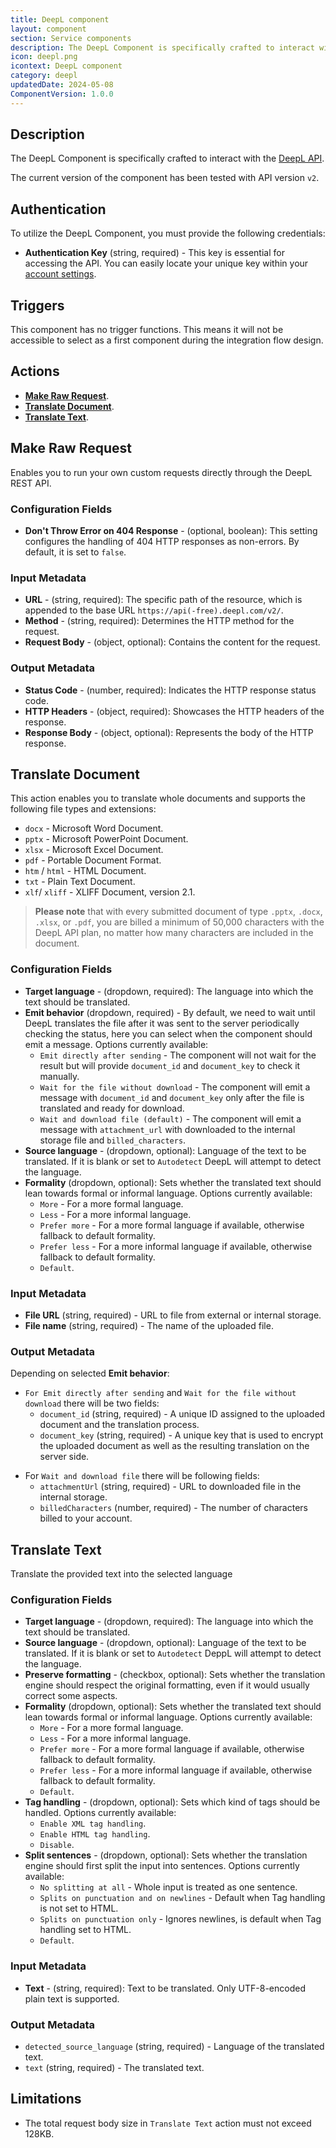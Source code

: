 ```yaml
---
title: DeepL component
layout: component
section: Service components
description: The DeepL Component is specifically crafted to interact with the DeepL API.
icon: deepl.png
icontext: DeepL component
category: deepl
updatedDate: 2024-05-08
ComponentVersion: 1.0.0
---
```


## Description

The DeepL Component is specifically crafted to interact with the [DeepL API](https://www.deepl.com/docs-api).

The current version of the component has been tested with API version `v2`.

## Authentication
To utilize the DeepL Component, you must provide the following credentials:

- **Authentication Key** (string, required) - This key is essential for accessing the API. You can easily locate your unique key within your [account settings](https://www.deepl.com/account/summary).

## Triggers

This component has no trigger functions. This means it will not be accessible to
select as a first component during the integration flow design.


## Actions

  * [**Make Raw Request**](#make-raw-request).
  * [**Translate Document**](#translate-document).
  * [**Translate Text**](#translate-text).

## Make Raw Request
Enables you to run your own custom requests directly through the DeepL REST API.

### Configuration Fields
- **Don't Throw Error on 404 Response** - (optional, boolean): This setting configures the handling of 404 HTTP responses as non-errors. By default, it is set to `false`.

### Input Metadata
- **URL** - (string, required): The specific path of the resource, which is appended to the base URL `https://api(-free).deepl.com/v2/`.
- **Method** - (string, required): Determines the HTTP method for the request.
- **Request Body** - (object, optional): Contains the content for the request.

### Output Metadata
- **Status Code** - (number, required): Indicates the HTTP response status code.
- **HTTP Headers** - (object, required): Showcases the HTTP headers of the response.
- **Response Body** - (object, optional): Represents the body of the HTTP response.

## Translate Document
This action enables you to translate whole documents and supports the following file types and extensions:

- `docx` - Microsoft Word Document.
- `pptx` - Microsoft PowerPoint Document.
- `xlsx` - Microsoft Excel Document.
- `pdf` - Portable Document Format.
- `htm` / `html` - HTML Document.
- `txt` - Plain Text Document.
- `xlf`/ `xliff` - XLIFF Document, version 2.1.

> **Please note** that with every submitted document of type `.pptx`, `.docx`, `.xlsx`, or `.pdf`, you are billed a minimum of 50,000 characters with the DeepL API plan, no matter how many characters are included in the document.
    
### Configuration Fields
- **Target language** - (dropdown, required): The language into which the text should be translated.
- **Emit behavior** (dropdown, required) - By default, we need to wait until DeepL translates the file after it was sent to the server periodically checking the status, here you can select when the component should emit a message. Options currently available:
  - `Emit directly after sending` - The component will not wait for the result but will provide `document_id` and `document_key` to check it manually.
  - `Wait for the file without download` - The component will emit a message with `document_id` and `document_key` only after the file is translated and ready for download.
  - `Wait and download file (default)` - The component will emit a message with `attachment_url` with downloaded to the internal storage file and `billed_characters`.
- **Source language** - (dropdown, optional): Language of the text to be translated. If it is blank or set to `Autodetect` DeepL will attempt to detect the language.
- **Formality** (dropdown, optional): Sets whether the translated text should lean towards formal or informal language. Options currently available:
  - `More` - For a more formal language.
  - `Less` - For a more informal language.
  - `Prefer more` - For a more formal language if available, otherwise fallback to default formality.
  - `Prefer less` - For a more informal language if available, otherwise fallback to default formality.
  - `Default`.

### Input Metadata
- **File URL** (string, required) - URL to file from external or internal storage.
- **File name** (string, required) - The name of the uploaded file.

### Output Metadata
Depending on selected **Emit behavior**:

- `For Emit directly after sending` and `Wait for the file without download` there will be two fields:
  - `document_id` (string, required) - A unique ID assigned to the uploaded document and the translation process.
  - `document_key` (string, required) - A unique key that is used to encrypt the uploaded document as well as the resulting translation on the server side.
* For `Wait and download file` there will be following fields:
  - `attachmentUrl` (string, required) - URL to downloaded file in the internal storage.
  - `billedCharacters` (number, required) - The number of characters billed to your account.

## Translate Text
Translate the provided text into the selected language

### Configuration Fields
- **Target language** - (dropdown, required): The language into which the text should be translated.
- **Source language** - (dropdown, optional): Language of the text to be translated. If it is blank or set to `Autodetect` DeppL will attempt to detect the language.
- **Preserve formatting** - (checkbox, optional): Sets whether the translation engine should respect the original formatting, even if it would usually correct some aspects.
- **Formality** (dropdown, optional): Sets whether the translated text should lean towards formal or informal language. Options currently available:
  - `More` - For a more formal language.
  - `Less` - For a more informal language.
  - `Prefer more` - For a more formal language if available, otherwise fallback to default formality.
  - `Prefer less` - For a more informal language if available, otherwise fallback to default formality.
  - `Default`.
- **Tag handling** - (dropdown, optional): Sets which kind of tags should be handled. Options currently available:
  - `Enable XML tag handling`.
  - `Enable HTML tag handling`.
  - `Disable`.
- **Split sentences** - (dropdown, optional): Sets whether the translation engine should first split the input into sentences. Options currently available:
  - `No splitting at all` - Whole input is treated as one sentence.
  - `Splits on punctuation and on newlines` - Default when Tag handling is not set to HTML.
  - `Splits on punctuation only` - Ignores newlines, is default when Tag handling set to HTML.
  - `Default`.
  
### Input Metadata
- **Text** - (string, required): Text to be translated. Only UTF-8-encoded plain text is supported.

### Output Metadata
- `detected_source_language` (string, required) - Language of the translated text.
- `text` (string, required) - The translated text.

## Limitations
- The total request body size in `Translate Text` action must not exceed 128KB.

